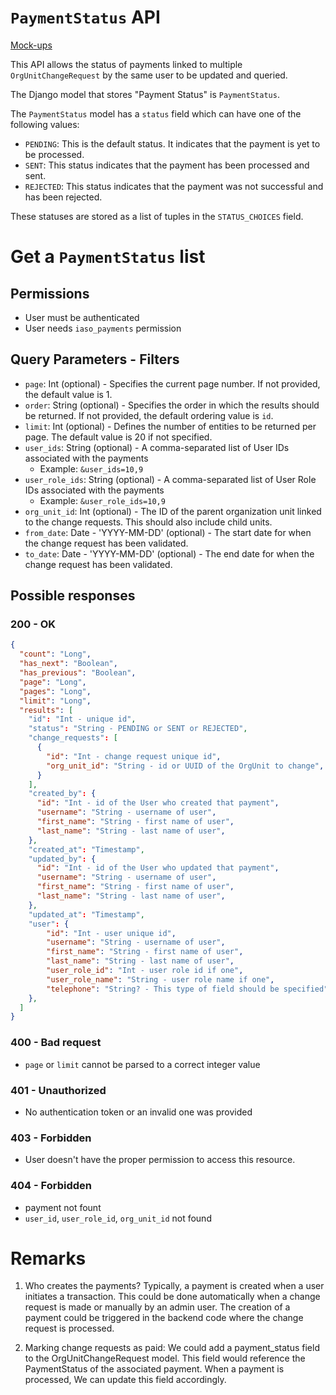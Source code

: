 
# `PaymentStatus` API

[Mock-ups](https://whimsical.com/supervision-of-the-users-before-payment-9rNU57j31PnFykziJLocbZ)

This API allows the status of payments linked to multiple `OrgUnitChangeRequest` by the same user to be updated and queried.

The Django model that stores "Payment Status" is `PaymentStatus`.


The `PaymentStatus` model has a `status` field which can have one of the following values:

- `PENDING`: This is the default status. It indicates that the payment is yet to be processed.
- `SENT`: This status indicates that the payment has been processed and sent.
- `REJECTED`: This status indicates that the payment was not successful and has been rejected.

These statuses are stored as a list of tuples in the `STATUS_CHOICES` field.

# Get a `PaymentStatus` list

## Permissions

- User must be authenticated
- User needs `iaso_payments` permission


## Query Parameters - Filters

- `page`: Int (optional) - Specifies the current page number. If not provided, the default value is 1.
- `order`: String (optional) - Specifies the order in which the results should be returned. If not provided, the default ordering value is `id`.
- `limit`: Int (optional) - Defines the number of entities to be returned per page. The default value is 20 if not specified.
- `user_ids`: String (optional) - A comma-separated list of User IDs associated with the payments
  - Example: `&user_ids=10,9`
- `user_role_ids`: String (optional) - A comma-separated list of User Role IDs associated with the payments
  - Example: `&user_role_ids=10,9`
- `org_unit_id`: Int (optional) - The ID of the parent organization unit linked to the change requests. This should also include child units.
- `from_date`: Date - 'YYYY-MM-DD' (optional) - The start date for when the change request has been validated. 
- `to_date`: Date - 'YYYY-MM-DD' (optional) - The end date for when the change request has been validated.


## Possible responses

### 200 - OK

```json
{
  "count": "Long",
  "has_next": "Boolean",
  "has_previous": "Boolean",
  "page": "Long",
  "pages": "Long",
  "limit": "Long",
  "results": [
    "id": "Int - unique id",
    "status": "String - PENDING or SENT or REJECTED",
    "change_requests": [
      {
        "id": "Int - change request unique id",
        "org_unit_id": "String - id or UUID of the OrgUnit to change",
      }
    ],
    "created_by": {
      "id": "Int - id of the User who created that payment",
      "username": "String - username of user",
      "first_name": "String - first name of user",
      "last_name": "String - last name of user",
    },
    "created_at": "Timestamp",
    "updated_by": {
      "id": "Int - id of the User who updated that payment",
      "username": "String - username of user",
      "first_name": "String - first name of user",
      "last_name": "String - last name of user",
    },
    "updated_at": "Timestamp",
    "user": {
        "id": "Int - user unique id",
        "username": "String - username of user",
        "first_name": "String - first name of user",
        "last_name": "String - last name of user",
        "user_role_id": "Int - user role id if one",
        "user_role_name": "String - user role name if one",
        "telephone": "String? - This type of field should be specified",
    },
  ]
}
```
### 400 - Bad request

- `page` or `limit` cannot be parsed to a correct integer value

### 401 - Unauthorized

- No authentication token or an invalid one was provided

### 403 - Forbidden

- User doesn't have the proper permission to access this resource.


### 404 - Forbidden

- payment not fount
- `user_id`, `user_role_id`, `org_unit_id` not found



# Remarks

1. Who creates the payments? Typically, a payment is created when a user initiates a transaction. This could be done automatically when a change request is made or manually by an admin user. The creation of a payment could be triggered in the backend code where the change request is processed.

2. Marking change requests as paid: We could add a payment_status field to the OrgUnitChangeRequest model. This field would reference the PaymentStatus of the associated payment. When a payment is processed, We can update this field accordingly.







